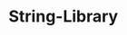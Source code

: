 # String-Library
<blockquote class="imgur-embed-pub" lang="en" data-id="a/JUMe4rZ" data-context="false" ><a href="//imgur.com/a/JUMe4rZ"></a></blockquote><script async src="//s.imgur.com/min/embed.js" charset="utf-8"></script>
